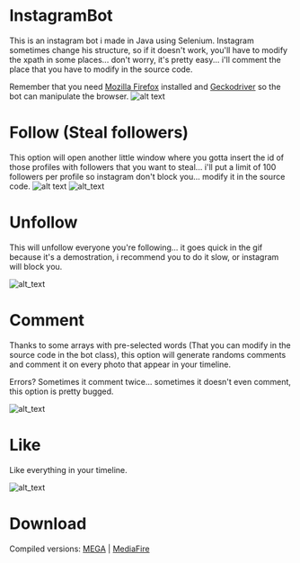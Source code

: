 # InstagramBot
This is an instagram bot i made in Java using Selenium.
Instagram sometimes change his structure, so if it doesn't work, you'll have to modify the xpath in some places... don't worry, it's pretty easy... i'll comment the place that you have to modify in the source code.

Remember that you need [Mozilla Firefox](https://www.mozilla.org/es-ES/) installed and [Geckodriver](https://github.com/mozilla/geckodriver/releases)
 so the bot can manipulate the browser.
![alt text](https://k50.kn3.net/5/7/0/C/7/5/D4A.jpg)

# Follow (Steal followers)

This option will open another little window where you gotta insert the id of those profiles with followers that you want to steal... i'll put a limit of 100 followers per profile so instagram don't block you... modify it in the source code.
![alt text](https://k50.kn3.net/D/3/6/2/7/2/695.gif)
![alt_text](https://k50.kn3.net/6/1/3/2/8/6/A54.gif)

# Unfollow

This will unfollow everyone you're following... it goes quick in the gif because it's a demostration, i recommend you to do it slow, or instagram will block you.

![alt_text](https://k50.kn3.net/5/9/8/C/3/5/DEE.gif)

# Comment

Thanks to some arrays with pre-selected words (That you can modify in the source code in the bot class), this option will generate randoms comments and comment it on every photo that appear in your timeline.

Errors? Sometimes it comment twice... sometimes it doesn't even comment, this option is pretty bugged.

![alt_text](https://k50.kn3.net/0/2/8/B/7/6/87D.png)

# Like

Like everything in your timeline.

![alt_text](https://k50.kn3.net/B/5/0/8/B/B/AB9.gif)


# Download
Compiled versions: [MEGA](https://mega.nz/#!n1IVlLKT!Fue5T2jBcUlEdD-dKMkKfudB6-rBVnbFjjJaRoKPeKQ) | [MediaFire](http://www.mediafire.com/file/nc5b7kfhj31gkll/instagrambot.zip)
